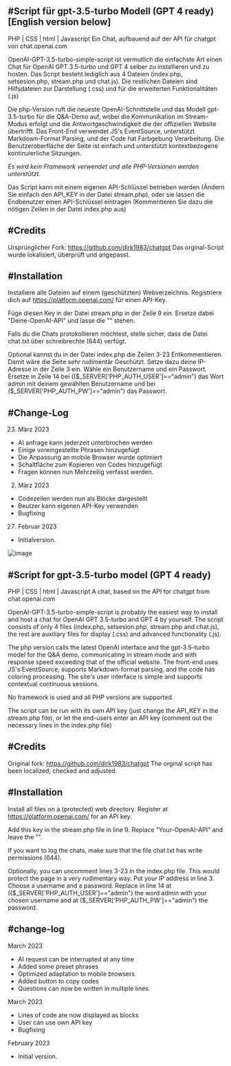 #Script für gpt-3.5-turbo Modell (GPT 4 ready) [English version below]
------------

PHP | CSS | html | Javascript
Ein Chat, aufbauend auf der API für chatgpt von chat.openai.com

OpenAI-GPT-3.5-turbo-simple-script ist vermutlich die einfachste Art einen Chat für OpenAI GPT 3.5-turbo und GPT 4 selber zu installieren und zu hosten.
Das Script besteht lediglich aus 4 Dateien (index.php, setsesion.php, stream.php und chat.js). Die restlichen Dateien sind Hilfsdateien zur Darstellung (.css) und für die erweiterten Funktionalitäten (.js)

Die php-Version ruft die neueste OpenAI-Schnittstelle und das Modell gpt-3.5-turbo für die Q&A-Demo auf, wobei die Kommunikation im Stream-Modus erfolgt und die Antwortgeschwindigkeit die der offiziellen Website übertrifft. Das Front-End verwendet JS's EventSource, unterstützt Markdown-Format Parsing, und der Code hat Farbgebung Verarbeitung. Die Benutzeroberfläche der Seite ist einfach und unterstützt kontextbezogene kontinuierliche Sitzungen. 

*Es wird kein Framework verwendet und alle PHP-Versionen werden unterstützt.*

Das Script kann mit einem eigenen API-Schlüssel betrieben werden (Ändern Sie einfach den API_KEY in der Datei stream.php), oder sie lassen die Endbenutzer einen API-Schlüssel eintragen (Kommentieren Sie dazu die nötigen Zeilen in der Datei index.php aus)


#Credits 
------------
Ursprünglicher Fork: https://github.com/dirk1983/chatgpt
Das orginal-Script wurde lokalisiert, überprüft und angepasst.


#Installation
------------
Installiere alle Dateien auf einem (geschützten) Webverzeichnis.
Registriere dich auf https://platform.openai.com/ für einen API-Key.

Füge diesen Key in der Datei stream.php in der Zeile 9 ein. Ersetze dabei "Deine-OpenAI-API" und lasse die "" stehen.

Falls du die Chats protokollieren möchtest, stelle sicher, dass die Datei chat.txt über schreibrechte (644) verfügt. 

Optional kannst du in der Datei index.php die Zeilen 3-23 Entkommentieren. Damit wäre die Seite sehr rudimentär Geschützt. 
Setze dazu deine IP-Adresse in der Zeile 3 ein. Wähle ein Benutzername und ein Passwort. Ersetze in Zeile 14 bei (($_SERVER['PHP_AUTH_USER']=="admin") das Wort admin mit deinem gewählten Benutzername und bei ($_SERVER['PHP_AUTH_PW']=="admin") das Passwort.


#Change-Log
------------
23. März 2023
* AI anfrage kann jederzeit unterbrochen werden
* Einige voreingestellte Phrasen hinzugefügt
* Die Anpassung an mobile Browser wurde optimiert
* Schaltfläche zum Kopieren von Codes hinzugefügt
* Fragen können nun Mehrzeilig verfasst werden. 


02. März 2023
* Codezeilen werden nun als Blöcke dargestellt
* Beutzer kann eigenen API-Key verwenden
* Bugfixing


27. Februar 2023
* Initialversion.


![image](https://user-images.githubusercontent.com/8299018/226865912-0f0db9e2-d604-4487-9c62-912130d71433.png)




#Script for gpt-3.5-turbo model (GPT 4 ready)
------------
PHP | CSS | html | Javascript A chat, based on the API for chatgpt from chat.openai.com

OpenAI-GPT-3.5-turbo-simple-script is probably the easiest way to install and host a chat for OpenAI GPT 3.5-turbo and GPT 4 by yourself. The script consists of only 4 files (index.php, setsesion.php, stream.php and chat.js), the rest are auxiliary files for display (.css) and advanced functionality (.js).

The php version calls the latest OpenAI interface and the gpt-3.5-turbo model for the Q&A demo, communicating in stream mode and with response speed exceeding that of the official website. The front-end uses JS's EventSource, supports Markdown-format parsing, and the code has coloring processing. The site's user interface is simple and supports contextual continuous sessions.

No framework is used and all PHP versions are supported.

The script can be run with its own API key (just change the API_KEY in the stream.php file), or let the end-users enter an API key (comment out the necessary lines in the index.php file)

#Credits
------------
Original fork: https://github.com/dirk1983/chatgpt The orginal script has been localized, checked and adjusted.

#Installation
------------
Install all files on a (protected) web directory. Register at https://platform.openai.com/ for an API key.

Add this key in the stream.php file in line 9. Replace "Your-OpenAI-API" and leave the "".

If you want to log the chats, make sure that the file chat.txt has write permissions (644).

Optionally, you can uncomment lines 3-23 in the index.php file. This would protect the page in a very rudimentary way. Put your IP address in line 3. Choose a username and a password. Replace in line 14 at (($_SERVER['PHP_AUTH_USER']=="admin") the word admin with your chosen username and at ($_SERVER['PHP_AUTH_PW']=="admin") the password.

#change-log
------------
March 2023
* AI request can be interrupted at any time
* Added some preset phrases
* Optimized adaptation to mobile browsers
* Added button to copy codes
* Questions can now be written in multiple lines.

March 2023
* Lines of code are now displayed as blocks
* User can use own API key
* Bugfixing

February 2023
* Initial version.



